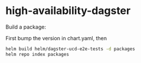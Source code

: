 # high-availability-dagster

Build a package:

First bump the version in chart.yaml, then

```sh
helm build helm/dagster-ucd-e2e-tests -d packages
helm repo index packages
```
